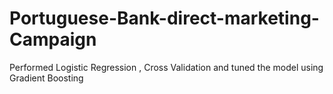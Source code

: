 # Portuguese-Bank-direct-marketing-Campaign
Performed Logistic Regression , Cross Validation and tuned the model using Gradient Boosting
